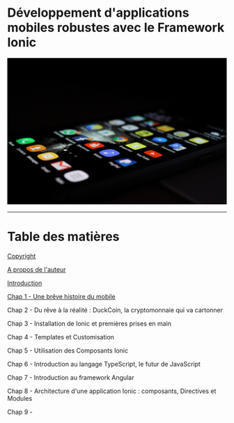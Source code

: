 # 

# Développement d'applications mobiles robustes avec le Framework Ionic

![](/assets/mobile_dev.jpg)

---

# Table des matières

[Copyright](/copyright.md)

[A propos de l'auteur](/a-propos-de-lauteur.md)

[Introduction](/introduction.md)

[Chap 1 - Une brêve histoire du mobile](/chapter1.md)

Chap 2 - Du rêve à la réalité : DuckCoin, la cryptomonnaie qui va cartonner

Chap 3 - Installation de Ionic et premières prises en main

Chap 4 - Templates et Customisation

Chap 5 - Utilisation des Composants Ionic

Chap 6 - Introduction au langage TypeScript, le futur de JavaScript

Chap 7 - Introduction au framework Angular

Chap 8 - Architecture d'une application Ionic : composants, Directives et Modules

Chap 9 - 


